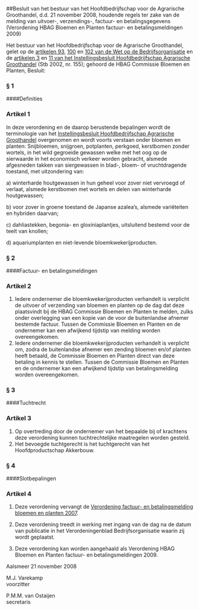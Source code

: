<meta http-equiv='Content-Type' content='text/html; charset=utf-8' />

##Besluit van het bestuur van het Hoofdbedrijfschap voor de Agrarische Groothandel, d.d. 21 november 2008, houdende regels ter zake van de melding van uitvoer-, verzendings-, factuur- en betalingsgegevens (Verordening HBAG Bloemen en Planten factuur- en betalingsmeldingen 2009)

Het bestuur van het Hoofdbedrijfschap voor de Agrarische Groothandel,  
gelet op de [artikelen 93](../../../../../../../../../../../wet/wet/op/de/bedrijfsorganisatie/BWBR0002058/README.md), [100](../../../../../../../../../../../wet/wet/op/de/bedrijfsorganisatie/BWBR0002058/README.md) en [102 van de Wet op de Bedrijfsorganisatie](../../../../../../../../../../../wet/wet/op/de/bedrijfsorganisatie/BWBR0002058/README.md) en de [artikelen 3](../../../../../../../../../../../AMvB/instellingsbesluit/hoofdbedrijfschap/agrarische/groothandel/BWBR0013477/README.md) en [11 van het Instellingsbesluit Hoofdbedrijfschap Agrarische Groothandel](../../../../../../../../../../../AMvB/instellingsbesluit/hoofdbedrijfschap/agrarische/groothandel/BWBR0013477/README.md) (Stb 2002, nr. 155); gehoord de HBAG Commissie Bloemen en Planten,
Besluit:     
### §  1  

####Definities

### Artikel  1  

In deze verordening en de daarop berustende bepalingen wordt de terminologie van het [Instellingsbesluit Hoofdbedrijfschap Agrarische Groothandel](../../../../../../../../../../../AMvB/instellingsbesluit/hoofdbedrijfschap/agrarische/groothandel/BWBR0013477/README.md) overgenomen en wordt voorts verstaan onder bloemen en planten: Snijbloemen, snijgroen, potplanten, perkgoed, kerstbomen zonder wortels, in het wild gegroeide gewassen welke met het oog op de sierwaarde in het economisch verkeer worden gebracht, alsmede afgesneden takken van siergewassen in blad-, bloem- of vruchtdragende toestand, met uitzondering van: 

a) winterharde houtgewassen in hun geheel voor zover niet vervroegd of verlaat, alsmede kerstbomen met wortels en delen van winterharde houtgewassen;  

b) voor zover in groene toestand de Japanse azalea’s, alsmede variëteiten en hybriden daarvan;  

c) dahliastekken, begonia- en gloxiniaplantjes, uitsluitend bestemd voor de teelt van knollen;  

d) aquariumplanten en niet-levende bloemkwekerijproducten.    

### §  2  

####Factuur- en betalingsmeldingen

### Artikel  2  

1.  Iedere ondernemer die bloemkwekerijproducten verhandelt is verplicht de uitvoer of verzending van bloemen en planten op de dag dat deze plaatsvindt bij de HBAG Commissie Bloemen en Planten te melden, zulks onder overlegging van een kopie van de voor de buitenlandse afnemer bestemde factuur. Tussen de Commissie Bloemen en Planten en de ondernemer kan een afwijkend tijdstip van melding worden overeengekomen.   
2.  Iedere ondernemer die bloemkwekerijproducten verhandelt is verplicht om, zodra de buitenlandse afnemer een zending bloemen en/of planten heeft betaald, de Commissie Bloemen en Planten direct van deze betaling in kennis te stellen. Tussen de Commissie Bloemen en Planten en de ondernemer kan een afwijkend tijdstip van betalingsmelding worden overeengekomen.   

### §  3  

####Tuchtrecht

### Artikel  3  

1.  Op overtreding door de ondernemer van het bepaalde bij of krachtens deze verordening kunnen tuchtrechtelijke maatregelen worden gesteld.   
2.  Het bevoegde tuchtgerecht is het tuchtgerecht van het Hoofdproductschap Akkerbouw.   

### §  4  

####Slotbepalingen

### Artikel  4  

1) Deze verordening vervangt de [Verordening factuur- en betalingsmelding bloemen en planten 2007](../../../../../../../../../../../pbo/verordening/hbag/bloemen/en/planten/factuur-/en/betalingsmeldingen/2007/BWBR0023588/README.md).  

2) Deze verordening treedt in werking met ingang van de dag na de datum van publicatie in het Verordeningenblad Bedrijfsorganisatie waarin zij wordt geplaatst.  

3) Deze verordening kan worden aangehaald als Verordening HBAG Bloemen en Planten factuur- en betalingsmeldingen 2009.    

Aalsmeer 
21 november 2008   

M.J. Varekamp  
voorzitter  

P.M.M. van Ostaijen  
secretaris    
